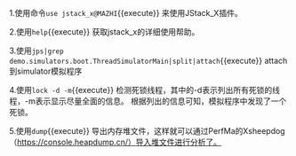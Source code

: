 
1.使用命令`use jstack_x@MAZHI`{{execute}} 来使用JStack_X插件。

2.使用`help`{{execute}} 获取jstack_x的详细使用帮助。  

3.使用`jps|grep demo.simulators.boot.ThreadSimulatorMain|split|attach`{{execute}} attach到simulator模拟程序

4.使用`lock -d -m`{{execute}} 检测死锁线程，其中的-d表示列出所有死锁的线程，-m表示显示尽量全面的信息。 根据列出的信息可知，模拟程序中发现了一个死锁。

5.使用`dump`{{execute}} 导出内存堆文件，这样就可以通过PerfMa的Xsheepdog（https://console.heapdump.cn/）导入堆文件进行分析了。


